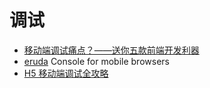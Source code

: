 # 调试

- [移动端调试痛点？——送你五款前端开发利器](https://juejin.im/post/5b72e1f66fb9a009d018fb94)
- [eruda](https://github.com/liriliri/eruda) Console for mobile browsers
- [H5 移动端调试全攻略](https://mp.weixin.qq.com/s/-T3h-YuU8WfDhM3pXSI4QQ)
